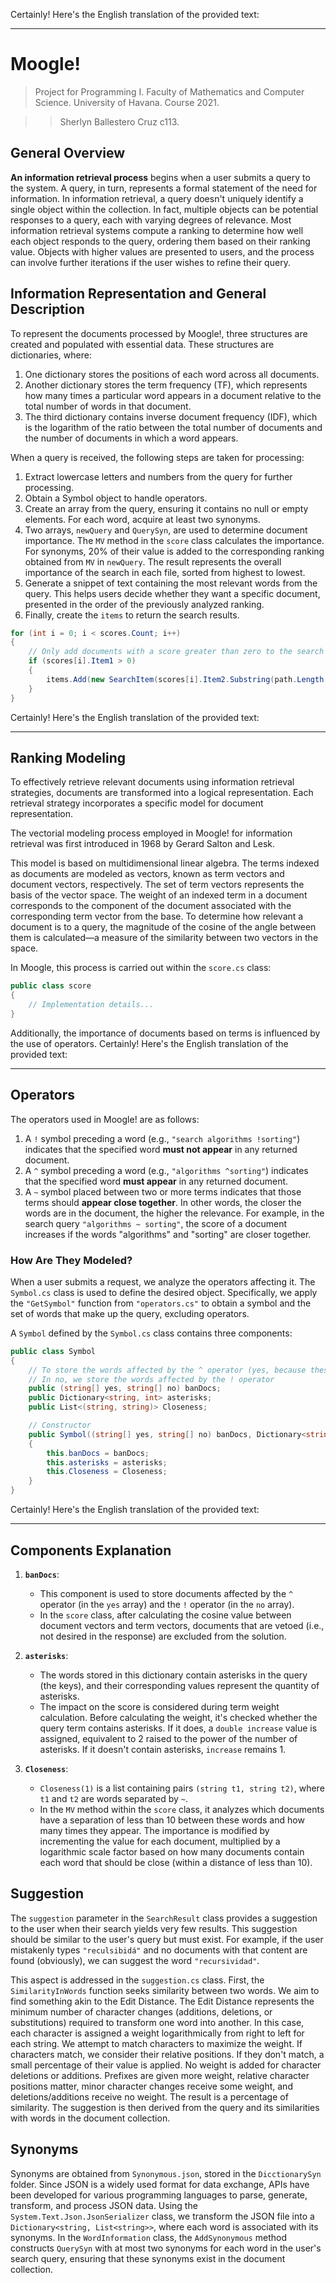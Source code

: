 Certainly! Here's the English translation of the provided text:

---

# Moogle!

> Project for Programming I. Faculty of Mathematics and Computer Science. University of Havana. Course 2021.

>> Sherlyn Ballestero Cruz c113.

## General Overview

**An information retrieval process** begins when a user submits a query to the system. A query, in turn, represents a formal statement of the need for information. In information retrieval, a query doesn't uniquely identify a single object within the collection. In fact, multiple objects can be potential responses to a query, each with varying degrees of relevance. Most information retrieval systems compute a ranking to determine how well each object responds to the query, ordering them based on their ranking value. Objects with higher values are presented to users, and the process can involve further iterations if the user wishes to refine their query.

## Information Representation and General Description

To represent the documents processed by Moogle!, three structures are created and populated with essential data. These structures are dictionaries, where:

1. One dictionary stores the positions of each word across all documents.
2. Another dictionary stores the term frequency (TF), which represents how many times a particular word appears in a document relative to the total number of words in that document.
3. The third dictionary contains inverse document frequency (IDF), which is the logarithm of the ratio between the total number of documents and the number of documents in which a word appears.

When a query is received, the following steps are taken for processing:

1. Extract lowercase letters and numbers from the query for further processing.
2. Obtain a Symbol object to handle operators.
3. Create an array from the query, ensuring it contains no null or empty elements. For each word, acquire at least two synonyms.
4. Two arrays, `newQuery` and `QuerySyn`, are used to determine document importance. The `MV` method in the `score` class calculates the importance. For synonyms, 20% of their value is added to the corresponding ranking obtained from `MV` in `newQuery`. The result represents the overall importance of the search in each file, sorted from highest to lowest.
5. Generate a snippet of text containing the most relevant words from the query. This helps users decide whether they want a specific document, presented in the order of the previously analyzed ranking.
6. Finally, create the `items` to return the search results.

```cs
for (int i = 0; i < scores.Count; i++)
{
    // Only add documents with a score greater than zero to the search results.
    if (scores[i].Item1 > 0)
    {
        items.Add(new SearchItem(scores[i].Item2.Substring(path.Length + 1), snippet[i], (float)scores[i].Item1));
    }
}
```

Certainly! Here's the English translation of the provided text:

---

## Ranking Modeling

To effectively retrieve relevant documents using information retrieval strategies, documents are transformed into a logical representation. Each retrieval strategy incorporates a specific model for document representation.

The vectorial modeling process employed in Moogle! for information retrieval was first introduced in 1968 by Gerard Salton and Lesk.

This model is based on multidimensional linear algebra. The terms indexed as documents are modeled as vectors, known as term vectors and document vectors, respectively. The set of term vectors represents the basis of the vector space. The weight of an indexed term in a document corresponds to the component of the document associated with the corresponding term vector from the base. To determine how relevant a document is to a query, the magnitude of the cosine of the angle between them is calculated—a measure of the similarity between two vectors in the space.

In Moogle, this process is carried out within the `score.cs` class:

```cs
public class score
{
    // Implementation details...
}
```

Additionally, the importance of documents based on terms is influenced by the use of operators.
Certainly! Here's the English translation of the provided text:

---

## Operators

The operators used in Moogle! are as follows:

1. A `!` symbol preceding a word (e.g., `"search algorithms !sorting"`) indicates that the specified word **must not appear** in any returned document.
2. A `^` symbol preceding a word (e.g., `"algorithms ^sorting"`) indicates that the specified word **must appear** in any returned document.
3. A `~` symbol placed between two or more terms indicates that those terms should **appear close together**. In other words, the closer the words are in the document, the higher the relevance. For example, in the search query `"algorithms ~ sorting"`, the score of a document increases if the words "algorithms" and "sorting" are closer together.

### How Are They Modeled?

When a user submits a request, we analyze the operators affecting it. The `Symbol.cs` class is used to define the desired object. Specifically, we apply the `"GetSymbol"` function from `"operators.cs"` to obtain a symbol and the set of words that make up the query, excluding operators.

A `Symbol` defined by the `Symbol.cs` class contains three components:

```cs
public class Symbol
{
    // To store the words affected by the ^ operator (yes, because these words must appear in the document)
    // In no, we store the words affected by the ! operator
    public (string[] yes, string[] no) banDocs;
    public Dictionary<string, int> asterisks;
    public List<(string, string)> Closeness;

    // Constructor
    public Symbol((string[] yes, string[] no) banDocs, Dictionary<string, int> asterisks, List<(string, string)> Closeness)
    {
        this.banDocs = banDocs;
        this.asterisks = asterisks;
        this.Closeness = Closeness;
    }
}
```

Certainly! Here's the English translation of the provided text:

---

## Components Explanation

1. **`banDocs`**:
   - This component is used to store documents affected by the `^` operator (in the `yes` array) and the `!` operator (in the `no` array).
   - In the `score` class, after calculating the cosine value between document vectors and term vectors, documents that are vetoed (i.e., not desired in the response) are excluded from the solution.

2. **`asterisks`**:
   - The words stored in this dictionary contain asterisks in the query (the keys), and their corresponding values represent the quantity of asterisks.
   - The impact on the score is considered during term weight calculation. Before calculating the weight, it's checked whether the query term contains asterisks. If it does, a `double increase` value is assigned, equivalent to 2 raised to the power of the number of asterisks. If it doesn't contain asterisks, `increase` remains 1.

3. **`Closeness`**:
   - `Closeness(1)` is a list containing pairs `(string t1, string t2)`, where `t1` and `t2` are words separated by `~`.
   - In the `MV` method within the `score` class, it analyzes which documents have a separation of less than 10 between these words and how many times they appear. The importance is modified by incrementing the value for each document, multiplied by a logarithmic scale factor based on how many documents contain each word that should be close (within a distance of less than 10).

## Suggestion

The `suggestion` parameter in the `SearchResult` class provides a suggestion to the user when their search yields very few results. This suggestion should be similar to the user's query but must exist. For example, if the user mistakenly types `"reculsibidá"` and no documents with that content are found (obviously), we can suggest the word `"recursividad"`.

This aspect is addressed in the `suggestion.cs` class. First, the `SimilarityInWords` function seeks similarity between two words. We aim to find something akin to the Edit Distance. The Edit Distance represents the minimum number of character changes (additions, deletions, or substitutions) required to transform one word into another. In this case, each character is assigned a weight logarithmically from right to left for each string. We attempt to match characters to maximize the weight. If characters match, we consider their relative positions. If they don't match, a small percentage of their value is applied. No weight is added for character deletions or additions. Prefixes are given more weight, relative character positions matter, minor character changes receive some weight, and deletions/additions receive no weight. The result is a percentage of similarity. The suggestion is then derived from the query and its similarities with words in the document collection.

## Synonyms

Synonyms are obtained from `Synonymous.json`, stored in the `DicctionarySyn` folder. Since JSON is a widely used format for data exchange, APIs have been developed for various programming languages to parse, generate, transform, and process JSON data. Using the `System.Text.Json.JsonSerializer` class, we transform the JSON file into a `Dictionary<string, List<string>>`, where each word is associated with its synonyms.
In the `WordInformation` class, the `AddSynonymous` method constructs `QuerySyn` with at most two synonyms for each word in the user's search query, ensuring that these synonyms exist in the document collection.

